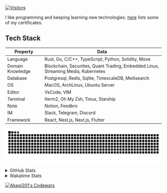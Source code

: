 <!-- markdownlint-disable MD041 MD010 MD033 -->
[![Visitors](https://api.visitorbadge.io/api/daily?path=Akagi201%2FAkagi201&label=Visitors%20Today&countColor=%2337d67a)](https://visitorbadge.io/status?path=Akagi201%2FAkagi201)

I like programming and keeping learning new technologies. [here](https://github.com/Akagi201/blockchain) lists some of my certificates.

## Tech Stack

| Property         	| Data                                                                               	|
|------------------	|------------------------------------------------------------------------------------	|
| Language         	| Rust, Go, C/C++, TypeScript, Python, Solidity, Move                                 |
| Domain Knowledge 	| Blockchain, Securities, Quant Trading, Embedded Linux, Streaming Media, Kubernetes 	|
| Database         	| Postgresql, Redis, Sqlite, TimescaleDB, Meilisearch                                 |
| OS               	| MacOS, ArchLinux, Ubuntu Server                                                     |
| Editor           	| VsCode, VIM                                                                        	|
| Terminal          | Iterm2, Oh My Zsh, Tmux, Starship                                                   |
| Note             	| Notion, Feedbro                                                                    	|
| IM               	| Slack, Telegram, Discord                                                            |
| Framework         | React, Nest.js, Next.js, Flutter                                                   	|

[![github contribution grid snake animation](https://raw.githubusercontent.com/Akagi201/Akagi201/output/github-contribution-grid-snake.svg#gh-light-mode-only)](https://github.com/Akagi201)

<details>
<summary>GitHub Stats</summary>
  <a href="https://github.com/Akagi201"><img alt="Profile Detail" src="https://raw.githubusercontent.com/Akagi201/Akagi201/master/profile-summary-card-output/dracula/0-profile-details.svg" /></a>
  <a href="https://github.com/Akagi201"><img alt="Github Stats" src="https://raw.githubusercontent.com/Akagi201/Akagi201/master/profile-summary-card-output/dracula/3-stats.svg" /></a>
  <a href="https://github.com/Akagi201"><img alt="Lang By Commits" src="https://raw.githubusercontent.com/Akagi201/Akagi201/master/profile-summary-card-output/dracula/2-most-commit-language.svg" /></a>
</details>

<details>
<summary>Wakatime Stats</summary>
<br>

<!--START_SECTION:waka-->
![Code Time](http://img.shields.io/badge/Code%20Time-643%20hrs%2020%20mins-blue)

**I'm a Night 🦉** 

```text
🌞 Morning    23 commits     █░░░░░░░░░░░░░░░░░░░░░░░░   6.39% 
🌆 Daytime    95 commits     ██████░░░░░░░░░░░░░░░░░░░   26.39% 
🌃 Evening    162 commits    ███████████░░░░░░░░░░░░░░   45.0% 
🌙 Night      80 commits     █████░░░░░░░░░░░░░░░░░░░░   22.22%

```
📅 **I'm Most Productive on Tuesday** 

```text
Monday       55 commits     ███░░░░░░░░░░░░░░░░░░░░░░   15.28% 
Tuesday      72 commits     █████░░░░░░░░░░░░░░░░░░░░   20.0% 
Wednesday    37 commits     ██░░░░░░░░░░░░░░░░░░░░░░░   10.28% 
Thursday     45 commits     ███░░░░░░░░░░░░░░░░░░░░░░   12.5% 
Friday       54 commits     ███░░░░░░░░░░░░░░░░░░░░░░   15.0% 
Saturday     52 commits     ███░░░░░░░░░░░░░░░░░░░░░░   14.44% 
Sunday       45 commits     ███░░░░░░░░░░░░░░░░░░░░░░   12.5%

```


📊 **This Week I Spent My Time On** 

```text
⌚︎ Time Zone: Asia/Shanghai

💬 Programming Languages: 
sh                       6 hrs 16 mins       ███████████░░░░░░░░░░░░░░   47.19% 
Rust                     3 hrs 28 mins       ██████░░░░░░░░░░░░░░░░░░░   26.12% 
TypeScript               50 mins             █░░░░░░░░░░░░░░░░░░░░░░░░   6.26% 
Markdown                 39 mins             █░░░░░░░░░░░░░░░░░░░░░░░░   4.96% 
Other                    36 mins             █░░░░░░░░░░░░░░░░░░░░░░░░   4.62%

🔥 Editors: 
VS Code                  6 hrs 31 mins       ████████████░░░░░░░░░░░░░   49.06% 
Zsh                      6 hrs 16 mins       ███████████░░░░░░░░░░░░░░   47.19% 
Google Calendar          30 mins             █░░░░░░░░░░░░░░░░░░░░░░░░   3.76%

💻 Operating System: 
Mac                      11 hrs 29 mins      █████████████████████░░░░   86.32% 
Linux                    1 hr 19 mins        ██░░░░░░░░░░░░░░░░░░░░░░░   9.93% 
Unknown OS               30 mins             █░░░░░░░░░░░░░░░░░░░░░░░░   3.76%

```

**I Mostly Code in Go** 

```text
Go                       36 repos            ███████████░░░░░░░░░░░░░░   45.57% 
Rust                     17 repos            █████░░░░░░░░░░░░░░░░░░░░   21.52% 
TypeScript               8 repos             ██░░░░░░░░░░░░░░░░░░░░░░░   10.13% 
JavaScript               7 repos             ██░░░░░░░░░░░░░░░░░░░░░░░   8.86% 
Python                   2 repos             ░░░░░░░░░░░░░░░░░░░░░░░░░   2.53%

```



 Last Updated on 19/12/2022 15:35:24 UTC
<!--END_SECTION:waka-->

</details>

<a href="https://www.codewars.com/users/Akagi201"><img alt="Akagi201's Codewars" src="https://www.codewars.com/users/Akagi201/badges/small"></a>
